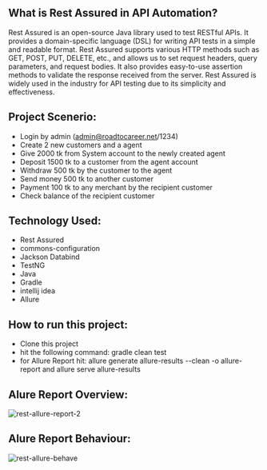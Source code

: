 ## What is Rest Assured in API Automation?

 Rest Assured is an open-source Java library used to test RESTful APIs. It provides a domain-specific language (DSL) for writing API tests in a simple and readable format. Rest Assured supports various HTTP methods such as GET, POST, PUT, DELETE, etc., and allows us to set request headers, query parameters, and request bodies. It also provides easy-to-use assertion methods to validate the response received from the server. 
 Rest Assured is widely used in the industry for API testing due to its simplicity and effectiveness.

## Project Scenerio:

- Login by admin (admin@roadtocareer.net/1234)
- Create 2 new customers and a agent
- Give 2000 tk from System account to the newly created agent
- Deposit 1500 tk to a customer from the agent account
- Withdraw 500 tk by the customer to the agent
- Send money 500 tk to another customer
- Payment 100 tk to any merchant by the recipient customer
- Check balance of the recipient customer

## Technology Used:

- Rest Assured
- commons-configuration
- Jackson Databind
- TestNG
- Java
- Gradle
- intellij idea
- Allure

## How to run this project:

- Clone this project
- hit the following command: gradle clean test
- for Allure Report hit: allure generate allure-results --clean -o allure-report and allure serve allure-results

## Alure Report Overview:
![rest-allure-report-2](https://github.com/user-attachments/assets/69ab396b-e00e-4ca3-aa63-e5f649d95f60)

## Alure Report Behaviour:
![rest-allure-behave](https://github.com/user-attachments/assets/e2cd5e77-f320-4b09-b8ec-27b67e3bfdda)



